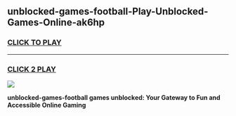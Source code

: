 
## unblocked-games-football-Play-Unblocked-Games-Online-ak6hp
<h3>
<a href="https://premium76.site?title=unblocked-games-football&ref=25A">CLICK TO PLAY</a></h3>
<hr>

<h3>
<a href="https://premium76.site?title=unblocked-games-football&ref=25A">CLICK 2 PLAY</a>
  
</h3>

<a href="https://premium76.site?title=unblocked-games-football&ref=25A"><img src="https://clearcache.store/games.png"></a>


**unblocked-games-football games unblocked: Your Gateway to Fun and Accessible Online Gaming**
